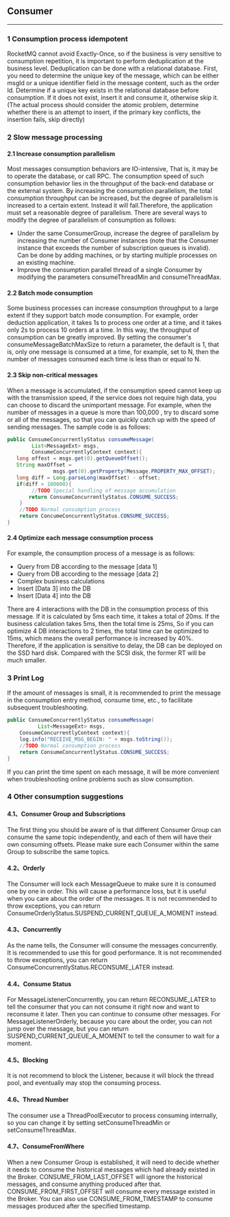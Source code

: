 ## Consumer

----

### 1 Consumption process idempotent

RocketMQ cannot avoid Exactly-Once, so if the business is very sensitive to consumption repetition, it is important to perform deduplication at the business level. Deduplication can be done with a relational database. First, you need to determine the unique key of the message, which can be either msgId or a unique identifier field in the message content, such as the order Id. Determine if a unique key exists in the relational database before consumption. If it does not exist, insert it and consume it, otherwise skip it. (The actual process should consider the atomic problem, determine whether there is an attempt to insert, if the primary key conflicts, the insertion fails, skip directly)

### 2  Slow message processing

#### 2.1 Increase consumption parallelism

Most messages consumption behaviors are IO-intensive, That is, it may be to operate the database, or call RPC. The consumption speed of such consumption behavior lies in the throughput of the back-end database or the external system. By increasing the consumption parallelism, the total consumption throughput can be increased, but the degree of parallelism is increased to a certain extent. Instead it will fall.Therefore, the application must set a reasonable degree of parallelism. There are several ways to modify the degree of parallelism of consumption as follows:

* Under the same ConsumerGroup, increase the degree of parallelism by increasing the number of Consumer instances (note that the Consumer instance that exceeds the number of subscription queues is invalid). Can be done by adding machines, or by starting multiple processes on an existing machine.
* Improve the consumption parallel thread of a single Consumer by modifying the parameters consumeThreadMin and consumeThreadMax.

#### 2.2 Batch mode consumption

Some business processes can increase consumption throughput to a large extent if they support batch mode consumption. For example, order deduction application, it takes 1s to process one order at a time, and it takes only 2s to process 10 orders at a time. In this way, the throughput of consumption can be greatly improved. By setting the consumer's consumeMessageBatchMaxSize to return a parameter, the default is 1, that is, only one message is consumed at a time, for example, set to N, then the number of messages consumed each time is less than or equal to N.

#### 2.3 Skip non-critical messages

When a message is accumulated, if the consumption speed cannot keep up with the transmission speed, if the service does not require high data, you can choose to discard the unimportant message. For example, when the number of messages in a queue is more than 100,000 , try to discard some or all of the messages, so that you can quickly catch up with the speed of sending messages. The sample code is as follows:

```java
public ConsumeConcurrentlyStatus consumeMessage(
        List<MessageExt> msgs,
        ConsumeConcurrentlyContext context){
   long offest = msgs.get(0).getQueueOffset();
   String maxOffset =    
               msgs.get(0).getProperty(Message.PROPERTY_MAX_OFFSET);
   long diff = Long.parseLong(maxOffset) - offset;
   if(diff > 100000){
        //TODO Special handling of message accumulation
       return ConsumeConcurrentlyStatus.CONSUME_SUCCESS;
    }
    //TODO Normal consumption process
    return ConcumeConcurrentlyStatus.CONSUME_SUCCESS;
}
```

#### 2.4 Optimize each message consumption process

For example, the consumption process of a message is as follows:

* Query from DB according to the message [data 1]
* Query from DB according to the message [data 2]
* Complex business calculations
* Insert [Data 3] into the DB
* Insert [Data 4] into the DB

There are 4 interactions with the DB in the consumption process of this message. If it is calculated by 5ms each time, it takes a total of 20ms. If the business calculation takes 5ms, then the total time is 25ms, So if you can optimize 4 DB interactions to 2 times, the total time can be optimized to 15ms, which means the overall performance is increased by 40%. Therefore, if the application is sensitive to delay, the DB can be deployed on the SSD hard disk. Compared with the SCSI disk, the former RT will be much smaller.

### 3 Print Log

If the amount of messages is small, it is recommended to print the message in the consumption entry method, consume time, etc., to facilitate subsequent troubleshooting.

```java
public ConsumeConcurrentlyStatus consumeMessage(
          List<MessageExt> msgs,
    ConsumeConcurrentlyContext context){
    log.info("RECEIVE_MSG_BEGIN: " + msgs.toString());
    //TODO Normal consumption process
    return ConsumeConcurrentlyStatus.CONSUME_SUCCESS;
}
```

If you can print the time spent on each message, it will be more convenient when troubleshooting online problems such as slow consumption.

### 4 Other consumption suggestions

#### 4.1、Consumer Group and Subscriptions

The first thing you should be aware of is that different Consumer Group can consume the same topic independently, and each of them will have their own consuming offsets. Please make sure each Consumer within the same Group to subscribe the same topics.

#### 4.2、Orderly

The Consumer will lock each MessageQueue to make sure it is consumed one by one in order. This will cause a performance loss, but it is useful when you care about the order of the messages. It is not recommended to throw exceptions, you can return ConsumeOrderlyStatus.SUSPEND_CURRENT_QUEUE_A_MOMENT instead.

#### 4.3、Concurrently

As the name tells, the Consumer will consume the messages concurrently. It is recommended to use this for good performance. It is not recommended to throw exceptions, you can return ConsumeConcurrentlyStatus.RECONSUME_LATER instead.

#### 4.4、Consume Status

For MessageListenerConcurrently, you can return RECONSUME_LATER to tell the consumer that you can not consume it right now and want to reconsume it later. Then you can continue to consume other messages. For MessageListenerOrderly, because you care about the order, you can not jump over the message, but you can return SUSPEND_CURRENT_QUEUE_A_MOMENT to tell the consumer to wait for a moment.

#### 4.5、Blocking

It is not recommend to block the Listener, because it will block the thread pool, and eventually may stop the consuming process.

#### 4.6、Thread Number

The consumer use a ThreadPoolExecutor to process consuming internally, so you can change it by setting setConsumeThreadMin or setConsumeThreadMax.

#### 4.7、ConsumeFromWhere

When a new Consumer Group is established, it will need to decide whether it needs to consume the historical messages which had already existed in the Broker. CONSUME_FROM_LAST_OFFSET will ignore the historical messages, and consume anything produced after that. CONSUME_FROM_FIRST_OFFSET will consume every message existed in the Broker. You can also use CONSUME_FROM_TIMESTAMP to consume messages produced after the specified timestamp.







